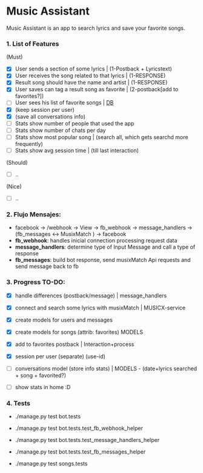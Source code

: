 
# Music Assistant

Music Assistant is an app to search lyrics and save your favorite songs.

### 1. List of Features 
  (Must)
  - [X] User sends a section of some lyrics             | (1-Postback + Lyricstext)
  - [X] User receives the song related to that lyrics   | (1-RESPONSE)
  - [X] Result song should have the name and artist     | (1-RESPONSE)
  - [X] User saves can tag a result song as favorite    | (2-postback[add to favorites?])
  - [ ] User sees his list of favorite songs            | [DB](3-postback:seeMyListOfFavorites)
  - [X] (keep session per user)
  - [X] (save all conversations info)
  - [ ] Stats show number of people that used the app
  - [ ] Stats show number of chats per day
  - [ ] Stats show most popular song      | (search all, which gets searchd more frequently)
  - [ ] Stats show avg session time       | (till last interaction)
  
  (Should) 
  - [ ] ..

  (Nice)
  - [ ] ..

### 2. Flujo Mensajes:
  - facebook -> /webhook -> View -> fb_webhook -> message_handlers -> (fb_messages <-> MusixMatch ) -> facebook
  - **fb_webhook**: handles inicial connection processing request data
  - **message_handlers**: determine type of Input Message and call a type of response
  - **fb_messages**: build bot response, send musixMatch Api requests and send message back to fb

### 3. Progress TO-DO:
  - [X] handle differences (postback/message)              | message_handlers
  - [X] connect and search some lyrics with musixMatch     | MUSICX-service
  - [X] create models for users and messages
  - [X] create models for songs (attrib: favorites) MODELS
  - [X] add to favorites postback                          | Interaction+process
  - [X] session per user (separate) (use-id)
  - [ ] conversations model (store info stats)             | MODELS
        -  (date+lyrics searched + song + favorited?)
  - [ ] show stats in home :D


### 4. Tests
  - ./manage.py test bot.tests
  - ./manage.py test bot.tests.test_fb_webhook_helper
  - ./manage.py test bot.tests.test_message_handlers_helper
  - ./manage.py test bot.tests.test_fb_messages_helper

  - ./manage.py test songs.tests